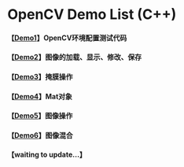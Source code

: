 # OpenCV Demo List (C++)

#### 【[Demo1](https://github.com/x-jeff/OpenCV_Code_Demo/tree/master/Demo1)】OpenCV环境配置测试代码

#### 【[Demo2](https://github.com/x-jeff/OpenCV_Code_Demo/tree/master/Demo2)】图像的加载、显示、修改、保存

#### 【[Demo3](https://github.com/x-jeff/OpenCV_Code_Demo/tree/master/Demo3)】掩膜操作

#### 【[Demo4](https://github.com/x-jeff/OpenCV_Code_Demo/tree/master/Demo4)】Mat对象

#### 【[Demo5](https://github.com/x-jeff/OpenCV_Code_Demo/tree/master/Demo5)】图像操作

#### 【[Demo6](https://github.com/x-jeff/OpenCV_Code_Demo/tree/master/Demo6)】图像混合

#### 【waiting to update...】